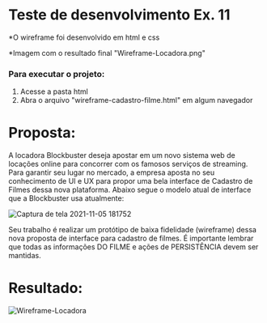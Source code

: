 # Teste de desenvolvimento Ex. 11

*O wireframe foi desenvolvido em html e css

*Imagem com o resultado final "Wireframe-Locadora.png"

### Para executar o projeto:

1. Acesse a pasta html
2. Abra o arquivo "wireframe-cadastro-filme.html" em algum navegador


# Proposta:
A locadora Blockbuster deseja apostar em um novo sistema web de locações online para concorrer com os famosos serviços de streaming. Para garantir seu lugar no mercado, a empresa aposta no seu conhecimento de UI e UX para propor uma bela interface de Cadastro de Filmes dessa nova plataforma. Abaixo segue o modelo atual de interface que a Blockbuster usa atualmente: 

![Captura de tela 2021-11-05 181752](https://user-images.githubusercontent.com/42192877/140579788-3544e071-e840-4084-832c-c9f9da241eb3.png)

Seu trabalho é realizar um protótipo de baixa fidelidade (wireframe) dessa nova proposta de interface para cadastro de filmes. É importante lembrar que todas as informações DO FILME e ações de PERSISTÊNCIA devem ser mantidas. 

# Resultado: 

![Wireframe-Locadora](https://user-images.githubusercontent.com/42192877/140579476-1bfecadd-5181-4609-91c0-45e1c555ae81.png)
